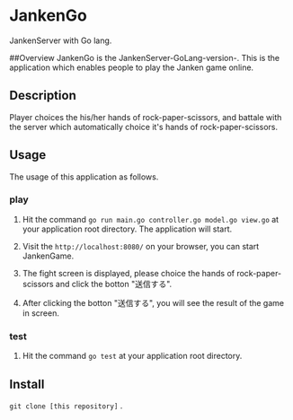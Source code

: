 # JankenGo
JankenServer with Go lang.



##Overview
JankenGo is the  JankenServer-GoLang-version-.
This is the application which enables people to play the Janken game online.

## Description
Player choices the his/her hands of rock-paper-scissors, and battale with the server which automatically choice it's hands of rock-paper-scissors.


## Usage
The usage of this application as follows.


### play
1. Hit the command ```go run main.go controller.go model.go view.go``` at your application root directory.
   The application will start.
  
2. Visit the ```http://localhost:8080/``` on your browser, you can start JankenGame.

3. The fight screen is displayed, please choice the hands of rock-paper-scissors and click the botton "送信する".

4. After clicking the botton "送信する", you will see the result of the game in screen.

### test
1. Hit the command ```go test``` at your application root directory.


## Install
```git clone [this repository]``` .
